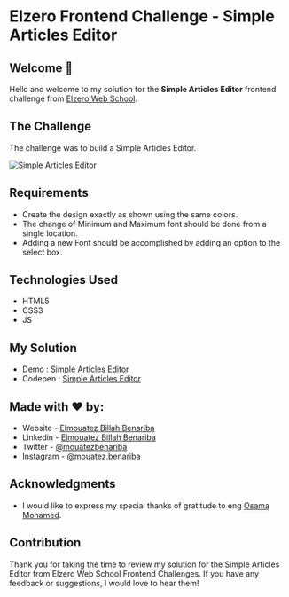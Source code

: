 # Elzero Frontend Challenge - Simple Articles Editor

## Welcome 👋

Hello and welcome to my solution for the **Simple Articles Editor** frontend challenge from [Elzero Web School](https://elzero.org/category/challenges/front-end-challenges/).

## The Challenge

The challenge was to build a Simple Articles Editor.

![Simple Articles Editor](https://elzero.org/wp-content/uploads/2022/01/frontend-simple-articles-editor.gif)

## Requirements

- Create the design exactly as shown using the same colors.
- The change of Minimum and Maximum font should be done from a single location.
- Adding a new Font should be accomplished by adding an option to the select box.

## Technologies Used

- HTML5
- CSS3
- JS

## My Solution

- Demo : [Simple Articles Editor](https://mouatezbenariba.github.io/Elzero-Frontend-Challenges/simple-articles-editor/)
- Codepen : [Simple Articles Editor](https://codepen.io/mouatezbenariba/pen/QWJOKOp)

## Made with ❤ by:

- Website - [Elmouatez Billah Benariba](https://www.mouatezbenariba.me/)
- Linkedin - [Elmouatez Billah Benariba](https://www.linkedin.com/in/mouatezbenariba/)
- Twitter - [@mouatezbenariba](https://twitter.com/mouatezbenariba)
- Instagram - [@mouatez.benariba](https://www.instagram.com/mouatez.benariba/)

## Acknowledgments

- I would like to express my special thanks of gratitude to eng [Osama Mohamed](https://github.com/OsamaElzero).

## Contribution

Thank you for taking the time to review my solution for the Simple Articles Editor from Elzero Web School Frontend Challenges. If you have any feedback or suggestions, I would love to hear them!

